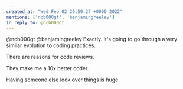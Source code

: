 ```yaml
---
created_at: "Wed Feb 02 20:59:27 +0000 2022"
mentions: ['ncb000gt', 'benjamingreeley']
in_reply_to: @ncb000gt
---
```


@ncb000gt @benjamingreeley Exactly. It's going to go through a very similar evolution to coding practices. 

There are reasons for code reviews.

They make me a 10x better coder. 

Having someone else look over things is huge.